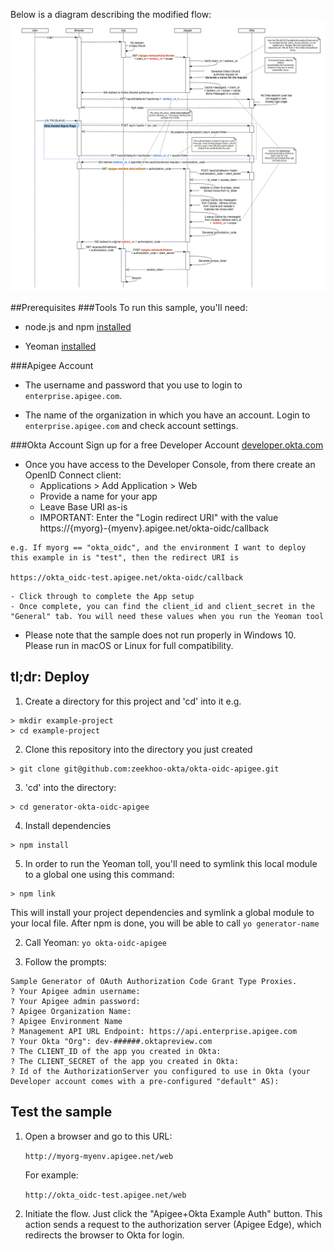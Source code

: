 Below is a diagram describing the modified flow:
![alt text](images/Apigee-AS-Okta-IdP.png)


##Prerequisites
###Tools
To run this sample, you'll need:
* node.js and npm [installed](https://nodejs.org/)

* Yeoman [installed](http://yeoman.io/)

###Apigee Account
* The username and password that you use to login to `enterprise.apigee.com`.

* The name of the organization in which you have an account. Login to
  `enterprise.apigee.com` and check account settings.

###Okta Account
Sign up for a free Developer Account [developer.okta.com](https://developer.okta.com/signup)

* Once you have access to the Developer Console, from there create an OpenID Connect client:
    - Applications > Add Application > Web
    - Provide a name for your app
    - Leave Base URI as-is
    - IMPORTANT: Enter the "Login redirect URI" with the value https://{myorg}-{myenv}.apigee.net/okta-oidc/callback
```
e.g. If myorg == "okta_oidc", and the environment I want to deploy this example in is "test", then the redirect URI is

https://okta_oidc-test.apigee.net/okta-oidc/callback
```
    - Click through to complete the App setup
    - Once complete, you can find the client_id and client_secret in the "General" tab. You will need these values when you run the Yeoman tool

* Please note that the sample does not run properly in Windows 10.  Please run in macOS or Linux for full compatibility.

## <a name="deploy">tl;dr: Deploy
1. Create a directory for this project and 'cd' into it
e.g.
```
> mkdir example-project
> cd example-project
```

2. Clone this repository into the directory you just created
```
> git clone git@github.com:zeekhoo-okta/okta-oidc-apigee.git
```

3. 'cd' into the directory:
```
> cd generator-okta-oidc-apigee
```

4. Install dependencies
```
> npm install
```

5. In order to run the Yeoman toll, you'll need to symlink this local module to a global one using this command:
```
> npm link
```
This will install your project dependencies and symlink a global module to your local file. After npm is done, you will be able to call `yo generator-name`

2. Call Yeoman:
    `yo okta-oidc-apigee`

3. Follow the prompts:

```
Sample Generator of OAuth Authorization Code Grant Type Proxies.
? Your Apigee admin username:
? Your Apigee admin password:
? Apigee Organization Name:
? Apigee Environment Name
? Management API URL Endpoint: https://api.enterprise.apigee.com
? Your Okta "Org": dev-######.oktapreview.com
? The CLIENT_ID of the app you created in Okta:
? The CLIENT_SECRET of the app you created in Okta:
? Id of the AuthorizationServer you configured to use in Okta (your Developer account comes with a pre-configured "default" AS):
```

## <a name="testit">Test the sample

1. Open a browser and go to this URL:

    `http://myorg-myenv.apigee.net/web`

    For example:

    `http://okta_oidc-test.apigee.net/web`

2. Initiate the flow.  Just click the "Apigee+Okta Example Auth" button. This action sends a request to the authorization server (Apigee Edge), which redirects the browser to Okta for login.
